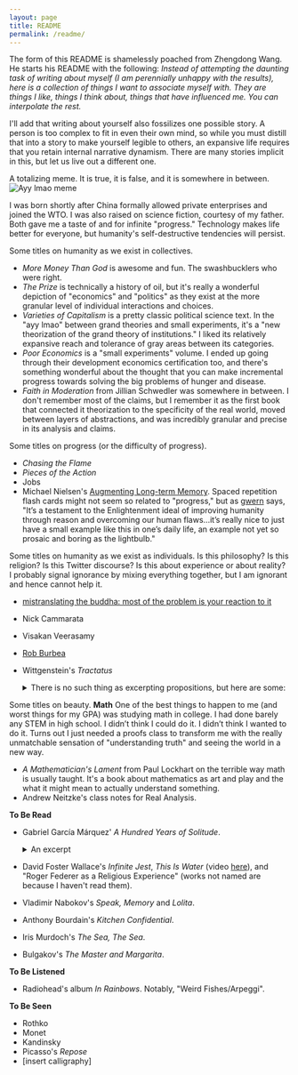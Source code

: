 ```yaml
---
layout: page
title: README
permalink: /readme/
---
```


The form of this README is shamelessly poached from Zhengdong Wang. He starts his README with the following:
    *<i>Instead of attempting the daunting task of writing about myself (I am perennially unhappy with the results), here is a collection of things I want to associate myself with. They are things I like, things I think about, things that have influenced me. You can interpolate the rest.</i>*

I'll add that writing about yourself also fossilizes one possible story. A person is too complex to fit in even their own mind, so while you must distill that into a story to make yourself legible to others, an expansive life requires that you retain internal narrative dynamism. There are many stories implicit in this, but let us live out a different one. 

A totalizing meme. It is true, it is false, and it is somewhere in between. 
![Ayy lmao meme](/assets/images/ayy-lmao.png)

I was born shortly after China formally allowed private enterprises and joined the WTO. I was also raised on science fiction, courtesy of my father. Both gave me a taste of and for infinite "progress." Technology makes life better for everyone, but humanity's self-destructive tendencies will persist.

Some titles on humanity as we exist in collectives. 
- *More Money Than God* is awesome and fun. The swashbucklers who were right.  
- *The Prize* is technically a history of oil, but it's really a wonderful depiction of "economics" and "politics" as they exist at the more granular level of individual interactions and choices. 
- *Varieties of Capitalism* is a pretty classic political science text. In the "ayy lmao" between grand theories and small experiments, it's a "new theorization of the grand theory of institutions." I liked its relatively expansive reach and tolerance of gray areas between its categories. 
- *Poor Economics* is a "small experiments" volume. I ended up going through their development economics certification too, and there's something wonderful about the thought that you can make incremental progress towards solving the big problems of hunger and disease. 
- *Faith in Moderation* from Jillian Schwedler was somewhere in between. I don't remember most of the claims, but I remember it as the first book that connected it theorization to the specificity of the real world, moved between layers of abstractions, and was incredibly granular and precise in its analysis and claims. 

Some titles on progress (or the difficulty of progress).
- *Chasing the Flame* 
- *Pieces of the Action* 
- Jobs
- Michael Nielsen's [Augmenting Long-term Memory](https://augmentingcognition.com/ltm.html). Spaced repetition flash cards might not seem so related to "progress," but as [gwern](https://gwern.net/spaced-repetition#where-was-i-going-with-this) says, "It’s a testament to the Enlightenment ideal of improving humanity through reason and overcoming our human flaws...it’s really nice to just have a small example like this in one’s daily life, an example not yet so prosaic and boring as the lightbulb." 

Some titles on humanity as we exist as individuals. Is this philosophy? Is this religion? Is this Twitter discourse? Is this about experience or about reality? I probably signal ignorance by mixing everything together, but I am ignorant and hence cannot help it. 
- [mistranslating the buddha: most of the problem is your reaction to it](https://neuroticgradientdescent.blogspot.com/2020/01/mistranslating-buddha.html)
- Nick Cammarata
- Visakan Veerasamy
- [Rob Burbea](https://www.youtube.com/watch?v=KaLPTYoq6sI&list=PLO6hhaAzLmiqUzBYuLLJQ8FexOTRxz8xF&ab_channel=RobBurbeaTalks)
- Wittgenstein's *Tractatus* 
  <details>
  <summary>There is no such thing as excerpting propositions, but here are some: </summary>
  
  *5.6 <i>The limits of my language</i> mean the limits of my world.*
  *6.5 <b> When an answer cannot be stated, neither can the question be stated.*
    *There is no such thing as <i>the riddle</i>.*
    
    *If a question can be posed at all, then it <i>can</i> also be answered. </b>**

  *6.521 The solution to the problem of life is found in the vanishing of the problem.*

    *(Is this not the reason why those to whom the meaning of life became clear after prolonged doubt, could not then say in what this meaning consisted?)*

  *6.522 There is, though, the ineffable.*
    *This <i>shows</i> itself, it is the mystical.*
  </details>


Some titles on beauty. 
**Math** 
One of the best things to happen to me (and worst things for my GPA) was studying math in college. I had done barely any STEM in high school. I didn’t think I could do it. I didn’t think I wanted to do it. Turns out I just needed a proofs class to transform me with the really unmatchable sensation of "understanding truth" and seeing the world in a new way. 
- *A Mathematician's Lament* from Paul Lockhart on the terrible way math is usually taught. It's a book about mathematics as art and play and the what it might mean to actually understand something. 
- Andrew Neitzke's class notes for Real Analysis. 

**To Be Read**
- Gabriel García Márquez' *A Hundred Years of Solitude*. 
  <details>
  <summary>An excerpt</summary>
  
  Before them, surrounded by ferns and palm trees, white and powdery in the silent morning light, was an enormous Spanish galleon. Tilted slightly to the starboard, it had hanging from its intact masts the dirty rags of its sails in the midst of its rigging, which was adorned with orchids. The hull, covered with an armor of petrified barnacles and soft moss, was firmly fastened into a surface of stones. The whole structure seemed to occupy its own space, one of solitude and oblivion, protected from the vices of time and the habits of the birds. Inside, where the expeditionaries explored with careful intent, there was nothing but a thick forest of flowers.
  </details>
- David Foster Wallace's *Infinite Jest*, *This Is Water* (video [here](https://www.youtube.com/watch?v=5tIk4IOOeco)), and "Roger Federer as a Religious Experience" (works not named are because I haven't read them).
- Vladimir Nabokov's *Speak, Memory* and *Lolita*. 
- Anthony Bourdain's *Kitchen Confidential*. 
- Iris Murdoch's *The Sea, The Sea*. 
- Bulgakov's *The Master and Margarita*. 

**To Be Listened**
- Radiohead's album *In Rainbows*. Notably, "Weird Fishes/Arpeggi".

**To Be Seen**
- Rothko 
- Monet 
- Kandinsky
- Picasso's *Repose*
- [insert calligraphy]

